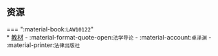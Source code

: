 ## 资源  
=== ":material-book:`LAW10122`"  
    * [教材](https://api.mir6.com/api/lanzou?url=https://cqu-openlib.lanzout.com/iIpTS2au3qob&down=true) - :material-format-quote-open:`法学导论` - :material-account:`卓泽渊` - :material-printer:`法律出版社`  